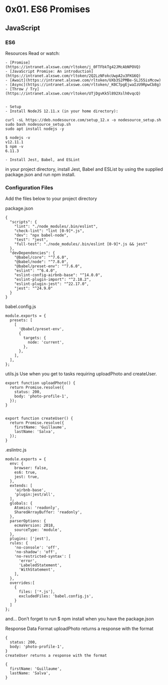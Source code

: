 # 0x01. ES6 Promises
## JavaScript
### ES6


Resources
Read or watch:

    - [Promise](https://intranet.alxswe.com/rltoken/j_0FTFbkTg42JMcAbNPOVQ)
    - [JavaScript Promise: An introduction](https://intranet.alxswe.com/rltoken/2Q2LzNFokcUwpA2u3FKG6Q)
    - [Await](https://intranet.alxswe.com/rltoken/UXb3S2PMBe-SLJ55isMcow)
    - [Async](https://intranet.alxswe.com/rltoken/_K0C7pgEjwaIzU9RpwCb8g)
    - [Throw / Try](https://intranet.alxswe.com/rltoken/UTjDgvKk5l892Xslh0vqcQ)


    - Setup
    - Install NodeJS 12.11.x (in your home directory):
```
curl -sL https://deb.nodesource.com/setup_12.x -o nodesource_setup.sh
sudo bash nodesource_setup.sh
sudo apt install nodejs -y
```
```
$ nodejs -v
v12.11.1
$ npm -v
6.11.3
```
    - Install Jest, Babel, and ESLint
in your project directory, install Jest, Babel and ESList by using the supplied package.json and run npm install.

### Configuration Files
Add the files below to your project directory

package.json
```
{
  "scripts": {
    "lint": "./node_modules/.bin/eslint",
    "check-lint": "lint [0-9]*.js",
    "dev": "npx babel-node",
    "test": "jest",
    "full-test": "./node_modules/.bin/eslint [0-9]*.js && jest"
  },
  "devDependencies": {
    "@babel/core": "^7.6.0",
    "@babel/node": "^7.8.0",
    "@babel/preset-env": "^7.6.0",
    "eslint": "^6.4.0",
    "eslint-config-airbnb-base": "^14.0.0",
    "eslint-plugin-import": "^2.18.2",
    "eslint-plugin-jest": "^22.17.0",
    "jest": "^24.9.0"
  }
}
```
babel.config.js
```
module.exports = {
  presets: [
    [
      '@babel/preset-env',
      {
        targets: {
          node: 'current',
        },
      },
    ],
  ],
};
```
utils.js
Use when you get to tasks requiring uploadPhoto and createUser.
```
export function uploadPhoto() {
  return Promise.resolve({
    status: 200,
    body: 'photo-profile-1',
  });
}


export function createUser() {
  return Promise.resolve({
    firstName: 'Guillaume',
    lastName: 'Salva',
  });
}
```

.eslintrc.js
```
module.exports = {
  env: {
    browser: false,
    es6: true,
    jest: true,
  },
  extends: [
    'airbnb-base',
    'plugin:jest/all',
  ],
  globals: {
    Atomics: 'readonly',
    SharedArrayBuffer: 'readonly',
  },
  parserOptions: {
    ecmaVersion: 2018,
    sourceType: 'module',
  },
  plugins: ['jest'],
  rules: {
    'no-console': 'off',
    'no-shadow': 'off',
    'no-restricted-syntax': [
      'error',
      'LabeledStatement',
      'WithStatement',
    ],
  },
  overrides:[
    {
      files: ['*.js'],
      excludedFiles: 'babel.config.js',
    }
  ]
};
```
and…
Don’t forget to run $ npm install when you have the package.json

Response Data Format
uploadPhoto returns a response with the format
```
{
  status: 200,
  body: 'photo-profile-1',
}
createUser returns a response with the format

{
  firstName: 'Guillaume',
  lastName: 'Salva',
}
```